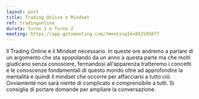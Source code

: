 ```yaml
---
layout: post
title: Trading Online e Mindset
ref: tradingonline
durata: Turno 1 e Turno 2
meeting: https://app.gotomeeting.com/?meetingId=892505077
---
```


Il Trading Online e il Mindset necessario. In queste ore andremo a parlare di un argomento che sta spopolando da un anno a questa parte ma che molti giudicano senza conoscere, fermandosi all’apparenza tratteremo i concetti e le conoscenze fondamentali di questo mondo oltre ad approfondire la mentalità e quindi il  mindset che occorre per affacciarsi a tutto ciò. Ovviamente non sarà niente di complicato e comprensibile a tutti. Si consiglia di portare domande per ampliare la conversazione.